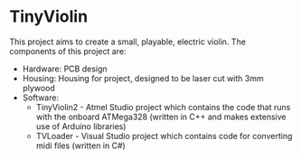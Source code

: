 # TinyViolin

This project aims to create a small, playable, electric violin. The components of this project are:
- Hardware: PCB design
- Housing: Housing for project, designed to be laser cut with 3mm plywood
- Software:
  * TinyViolin2 - Atmel Studio project which contains the code that runs with the onboard ATMega328 (written in C++ and makes extensive use of Arduino libraries)
  * TVLoader - Visual Studio project which contains code for converting midi files (written in C#)
  
